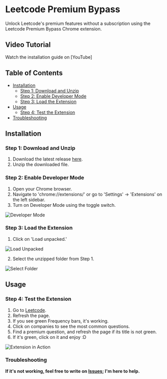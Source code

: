 # Leetcode Premium Bypass

Unlock Leetcode's premium features without a subscription using the Leetcode Premium Bypass Chrome extension.


## Video Tutorial
Watch the installation guide on [YouTube]

## Table of Contents
- [Installation](#installation)
    - [Step 1: Download and Unzip](#step-1-download-and-unzip)
    - [Step 2: Enable Developer Mode](#step-2-enable-developer-mode)
    - [Step 3: Load the Extension](#step-3-load-the-extension)
- [Usage](#usage)
    - [Step 4: Test the Extension](#step-4-test-the-extension)
- [Troubleshooting](#troubleshooting)

## Installation

### Step 1: Download and Unzip

1. Download the latest release [here](https://github.com/31b4/Leetcode-Premium-Bypass/releases/latest).
2. Unzip the downloaded file.

### Step 2: Enable Developer Mode

1. Open your Chrome browser.
2. Navigate to 'chrome://extensions/' or go to 'Settings' -> 'Extensions' on the left sidebar.
3. Turn on Developer Mode using the toggle switch.

![Developer Mode](https://github.com/31b4/Leetcode-Premium-Bypass/assets/75566095/951ffb80-fa25-43ad-a211-d0bdf250606f)

### Step 3: Load the Extension

1. Click on 'Load unpacked.'

![Load Unpacked](https://github.com/31b4/Leetcode-Premium-Bypass/assets/75566095/3732c9af-b928-46d2-89a0-e0be17c46169)

2. Select the unzipped folder from Step 1.

![Select Folder](https://github.com/31b4/Leetcode-Premium-Bypass/assets/75566095/d55e46a0-510e-4090-9844-321a07e99154)

## Usage

### Step 4: Test the Extension

1. Go to [Leetcode](https://leetcode.com/problemset/all/).
2. Refresh the page.
3. If you see green Frequency bars, it's working.
4. Click on companies to see the most common questions.
5. Find a premium question, and refresh the page if its title is not green.
6. If it's green, click on it and enjoy :D

![Extension in Action](https://github.com/31b4/Leetcode-Premium-Bypass/assets/75566095/e4d41e19-af43-4c3c-9476-256a5ab7e159)
### Troubleshooting
**If it's not working, feel free to write on [Issues]([https://github.com/31b4/Leetcode-Premium-Bypass/issues](https://github.com/Hugs-4-Bugs)https://github.com/Hugs-4-Bugs/Issues); I'm here to help.**

